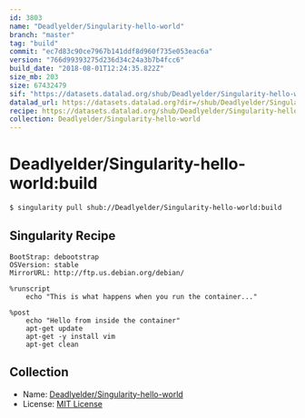 ```yaml
---
id: 3803
name: "Deadlyelder/Singularity-hello-world"
branch: "master"
tag: "build"
commit: "ec7d83c90ce7967b141ddf8d960f735e053eac6a"
version: "766d99393275d236d34c24a3b7b4fcc6"
build_date: "2018-08-01T12:24:35.822Z"
size_mb: 203
size: 67432479
sif: "https://datasets.datalad.org/shub/Deadlyelder/Singularity-hello-world/build/2018-08-01-ec7d83c9-766d9939/766d99393275d236d34c24a3b7b4fcc6.simg"
datalad_url: https://datasets.datalad.org?dir=/shub/Deadlyelder/Singularity-hello-world/build/2018-08-01-ec7d83c9-766d9939/
recipe: https://datasets.datalad.org/shub/Deadlyelder/Singularity-hello-world/build/2018-08-01-ec7d83c9-766d9939/Singularity
collection: Deadlyelder/Singularity-hello-world
---
```


# Deadlyelder/Singularity-hello-world:build

```bash
$ singularity pull shub://Deadlyelder/Singularity-hello-world:build
```

## Singularity Recipe

```singularity
BootStrap: debootstrap
OSVersion: stable
MirrorURL: http://ftp.us.debian.org/debian/

%runscript
    echo "This is what happens when you run the container..."

%post
    echo "Hello from inside the container"
    apt-get update
    apt-get -y install vim
    apt-get clean
```

## Collection

 - Name: [Deadlyelder/Singularity-hello-world](https://github.com/Deadlyelder/Singularity-hello-world)
 - License: [MIT License](https://api.github.com/licenses/mit)

